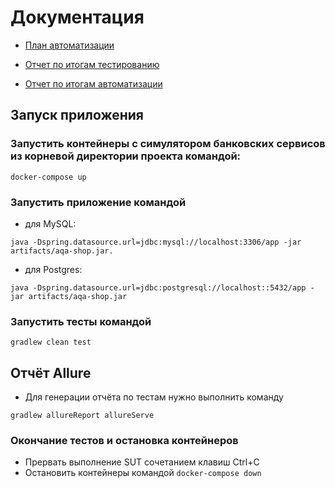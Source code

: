 # Документация

* [План автоматизации](https://github.com/Algusb/TravelShop/blob/master/Documents/Plan.md)

* [Отчет по итогам тестированию](https://github.com/Algusb/TravelShop/blob/master/Documents/Report.md)

* [Отчет по итогам автоматизации](https://github.com/Algusb/TravelShop/blob/master/Documents/Summary.md)

## Запуск приложения

### Запустить контейнеры с симулятором банковских сервисов из корневой директории проекта командой:

```docker-compose up```

### Запустить приложение командой

* для MySQL:

```java -Dspring.datasource.url=jdbc:mysql://localhost:3306/app -jar artifacts/aqa-shop.jar.```

* для Postgres:

```java -Dspring.datasource.url=jdbc:postgresql://localhost::5432/app -jar artifacts/aqa-shop.jar```

### Запустить тесты командой

```gradlew clean test```

## Отчёт Allure

* Для генерации отчёта по тестам нужно выполнить команду

```gradlew allureReport allureServe```

### Окончание тестов и остановка контейнеров

* Прервать выполнение SUT сочетанием клавиш Ctrl+C
* Остановить контейнеры командой
 ```docker-compose down```
